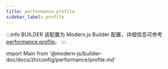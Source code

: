 ```yaml
---
title: performance.profile
sidebar_label: profile
---
```


:::info BUILDER
该配置为 Modern.js Builder 配置，详细信息可参考 [performance.profile](https://modernjs.dev/builder/api/config-performance.html#performance-profile)。
:::

import Main from '@modern-js/builder-doc/docs/zh/config/performance/profile.md'

<Main />
